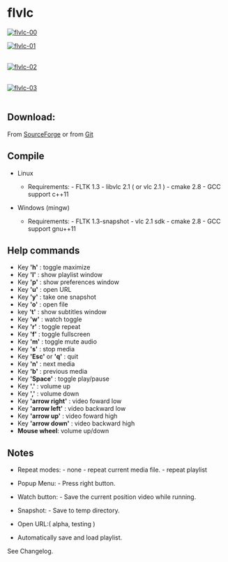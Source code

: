 flvlc
=====

<a href="https://postimages.org/" target="_blank"><img src="https://i.postimg.cc/C1rn0KtL/flvlc-00.png" alt="flvlc-00"/></a>


<a href="https://postimg.cc/cKvHCQj1" target="_blank"><img src="https://i.postimg.cc/cKvHCQj1/flvlc-01.png" alt="flvlc-01"/></a><br/><br/>

<a href="https://postimg.cc/Yvn0tXdy" target="_blank"><img src="https://i.postimg.cc/Yvn0tXdy/flvlc-02.png" alt="flvlc-02"/></a><br/><br/>

<a href="https://postimg.cc/p93dFmbf" target="_blank"><img src="https://i.postimg.cc/p93dFmbf/flvlc-03.png" alt="flvlc-03"/></a><br/><br/>



Download:
---------
From [SourceForge](http://sourceforge.net/projects/flvlc)
or from [Git](https://github.com/spycapitan/flvlc)


Compile
-------
- Linux

	- Requirements:
		  - FLTK 1.3
		  - libvlc 2.1 ( or vlc 2.1 )
		  - cmake 2.8 
		  - GCC support c++11

- Windows (mingw)
	
	- Requirements:
		  - FLTK 1.3-snapshot
		  - vlc 2.1 sdk
		  - cmake 2.8 
		  - GCC support gnu++11

Help commands
-------------------
 - Key __'h'__ :	toggle maximize 
 - Key __'l'__ : show playlist window
 - Key __'p'__ : show preferences window
 - Key __'u'__ : open URL
 - Key __'y'__ : take one snapshot
 - Key __'o'__ : open file
 - key __'t'__ : show subtitles window
 - Key __'w'__ : watch toggle
 - Key __'r'__ : toggle repeat 
 - Key __'f'__ : toggle fullscreen
 - Key __'m'__ : toggle mute audio
 - Key __'s'__ : stop media
 - Key __'Esc'__ or __'q'__ : quit 
 - Key __'n'__ : next media
 - Key __'b'__ : previous media
 - Key __'Space'__ : toggle play/pause
 - Key __'.'__ : volume up
 - Key __','__ : volume down
 - Key __'arrow right'__ : video foward low
 - Key __'arrow left'__ :  video backward low
 - Key __'arrow up'__ : video foward high
 - Key __'arrow down'__ : video backward high 
 - __Mouse wheel__: volume up/down


Notes
-----

- Repeat modes:
	  - none
	  - repeat current media file.
	  - repeat playlist

- Popup Menu:
	  - Press right button.

- Watch button: 
	  - Save the current position video while running.

- Snapshot:
	  - Save to temp directory.

- Open URL:( alpha, testing )


- Automatically save and load playlist.


See Changelog.

